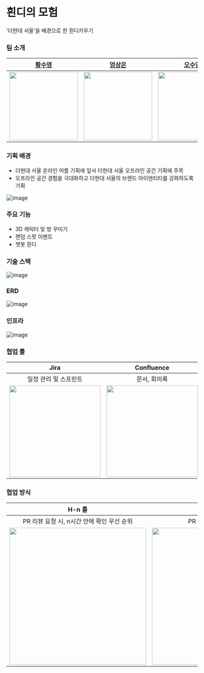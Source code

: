 # 흰디의 모험
‘더현대 서울’을 배경으로 한 흰디키우기

### 팀 소개
| [황수영](https://github.com/sooyoungh) | [엄상은](https://github.com/sangeun99) |[오수영](https://github.com/osy9757) | [최성혁](https://github.com/Choi-Seong-Hyeok) |
|:---:|:---:|:---:|:---:|
|<img src="https://github.com/sooyoungh.png" width="180" height="180" >|<img src="https://github.com/sangeun99.png" width="180" height="180" >| <img src="https://github.com/osy9757.png" width="180" height="180"> | <img src="https://github.com/Choi-Seong-Hyeok.png" width="180" height="180" >|

### 기획 배경
- 더현대 서울 온라인 어플 기획에 앞서 더현대 서울 오프라인 공간 기획에 주목
- 오프라인 공간 경험을 극대화하고 더현대 서울의 브랜드 아이덴티티를 강화하도록 기획

![image](https://github.com/hyundai-fruitfruit/.github/assets/63828057/0679c481-53d3-46ce-97c0-28ca4f04d584)

### 주요 기능
- 3D 캐릭터 및 방 꾸미기
- 랜덤 스팟 이벤트
- 챗봇 흰디

### 기술 스택
![image](https://github.com/hyundai-fruitfruit/.github/assets/63828057/2a8e3637-9bcb-46b7-8303-edbfe4d4d47b)

### ERD
![image](https://github.com/hyundai-fruitfruit/.github/assets/63828057/9237efb7-a235-4a86-877d-58bfb27b80ad)

### 인프라
![image](https://github.com/hyundai-fruitfruit/.github/assets/63828057/9c7ef22a-3952-4341-a3ad-8db8366c12b0)

### 협업 툴
| Jira | Confluence | Figma |
|:---:|:---:|:---:|
| 일정 관리 및 스프린트 | 문서, 회의록 | UI/UX 설계 |
|<img src="https://github.com/hyundai-fruitfruit/.github/assets/63828057/360e6c46-618a-4e01-89a4-ea792157b3df" width="240" >|<img src="https://github.com/hyundai-fruitfruit/.github/assets/63828057/c9f56936-0623-4fa4-b068-60716e8d96e5" width="240" >| <img src="https://github.com/hyundai-fruitfruit/.github/assets/63828057/6897ebf4-3dba-49c8-ada8-aec47827db86" width="240"> |

### 협업 방식
| H-n 룰 | 코드 리뷰 |
|:---:|:---:|
| PR 리뷰 요청 시, n시간 안에 확인 우선 순위 | PR 기반 코드 리뷰로 협업 |
|<img src="https://github.com/hyundai-fruitfruit/.github/assets/63828057/20672475-15f0-4e46-a10a-02c4fdf1b1e1" width="360"> |<img src="https://github.com/hyundai-fruitfruit/.github/assets/63828057/e9553a95-bd36-4d78-bd97-5ba698b2094c" width="360" >|

